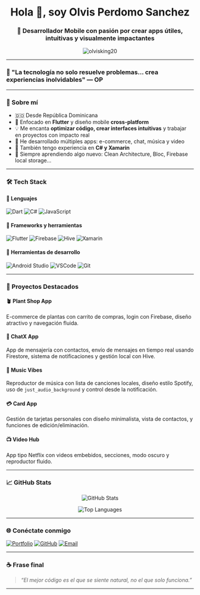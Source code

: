 <h1 align="center">Hola 👋, soy Olvis Perdomo Sanchez</h1>
<h3 align="center">🚀 Desarrollador Mobile con pasión por crear apps útiles, intuitivas y visualmente impactantes</h3>

<p align="center">
  <img src="https://komarev.com/ghpvc/?username=olvisking20&label=Visitas%20al%20perfil&color=0e75b6&style=flat" alt="olvisking20" />
</p>

---

### 🧠 "La tecnología no solo resuelve problemas... crea experiencias inolvidables" — OP

---

### 🧾 Sobre mí

- 🇩🇴 Desde República Dominicana
- 🎯 Enfocado en **Flutter** y diseño mobile **cross-platform**
- 💡 Me encanta **optimizar código, crear interfaces intuitivas** y trabajar en proyectos con impacto real
- 📱 He desarrollado múltiples apps: e-commerce, chat, música y video
- 🧰 También tengo experiencia en **C# y Xamarin**
- 🧠 Siempre aprendiendo algo nuevo: Clean Architecture, Bloc, Firebase local storage...

---

### 🛠️ Tech Stack

#### 🔹 Lenguajes
![Dart](https://img.shields.io/badge/Dart-0175C2?style=for-the-badge&logo=dart&logoColor=white)
![C#](https://img.shields.io/badge/C%23-68217A?style=for-the-badge&logo=c-sharp&logoColor=white)
![JavaScript](https://img.shields.io/badge/JavaScript-F7DF1E?style=for-the-badge&logo=javascript&logoColor=black)

#### 🔹 Frameworks y herramientas
![Flutter](https://img.shields.io/badge/Flutter-02569B?style=for-the-badge&logo=flutter&logoColor=white)
![Firebase](https://img.shields.io/badge/Firebase-FFCA28?style=for-the-badge&logo=firebase&logoColor=black)
![Hive](https://img.shields.io/badge/Hive-FCC624?style=for-the-badge&logo=hive&logoColor=black)
![Xamarin](https://img.shields.io/badge/Xamarin-3498DB?style=for-the-badge&logo=xamarin&logoColor=white)

#### 🔹 Herramientas de desarrollo
![Android Studio](https://img.shields.io/badge/Android%20Studio-3DDC84?style=for-the-badge&logo=android-studio&logoColor=white)
![VSCode](https://img.shields.io/badge/VSCode-007ACC?style=for-the-badge&logo=visual-studio-code&logoColor=white)
![Git](https://img.shields.io/badge/Git-F05032?style=for-the-badge&logo=git&logoColor=white)

---

### 💼 Proyectos Destacados

#### 🪴 Plant Shop App
E-commerce de plantas con carrito de compras, login con Firebase, diseño atractivo y navegación fluida.

#### 💬 ChatX App
App de mensajería con contactos, envío de mensajes en tiempo real usando Firestore, sistema de notificaciones y gestión local con Hive.

#### 🎵 Music Vibes
Reproductor de música con lista de canciones locales, diseño estilo Spotify, uso de `just_audio_background` y control desde la notificación.

#### 💳 Card App
Gestión de tarjetas personales con diseño minimalista, vista de contactos, y funciones de edición/eliminación.

#### 📺 Video Hub
App tipo Netflix con videos embebidos, secciones, modo oscuro y reproductor fluido.

---

### 📈 GitHub Stats

<p align="center">
  <img src="https://github-readme-stats.vercel.app/api?username=olvisking20&show_icons=true&theme=tokyonight&hide_title=false&count_private=true" alt="GitHub Stats" />
</p>

<p align="center">
  <img src="https://github-readme-stats.vercel.app/api/top-langs/?username=olvisking20&layout=compact&theme=tokyonight" alt="Top Languages" />
</p>

---

### 🌐 Conéctate conmigo

[![Portfolio](https://img.shields.io/badge/🌍%20Portafolio-222?style=for-the-badge&logo=vercel&logoColor=white)](https://incomparable-swan-4e6810.netlify.app/)
[![GitHub](https://img.shields.io/badge/GitHub-100000?style=for-the-badge&logo=github&logoColor=white)](https://github.com/olvisking20)
[![Email](https://img.shields.io/badge/Email-D14836?style=for-the-badge&logo=gmail&logoColor=white)](mailto:olvissanchez2024@gmail.com)

---

### ☕ Frase final

> *“El mejor código es el que se siente natural, no el que solo funciona.”*

---



